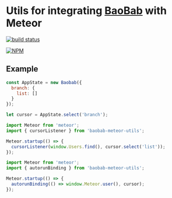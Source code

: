 # Utils for integrating [BaoBab](https://github.com/Yomguithereal/baobab) with Meteor

[![build status](https://secure.travis-ci.org/hung-phan/baobab-meteor-utils.svg)](http://travis-ci.org/hung-phan/baobab-meteor-utils/)

[![NPM](https://nodei.co/npm/baobab-meteor-utils.png?downloads=true)](https://nodei.co/npm/baobab-meteor-utils/)

## Example

```javascript
const AppState = new Baobab({
  branch: {
    list: []
  }
});

let cursor = AppState.select('branch');
```

```javascript
import Meteor from 'meteor';
import { cursorListener } from 'baobab-meteor-utils';

Meteor.startup(() => {
  cursorListener(window.Users.find(), cursor.select('list'));
});
```

```javascript
import Meteor from 'meteor';
import { autorunBinding } from 'baobab-meteor-utils';

Meteor.startup(() => {
  autorunBinding(() => window.Meteor.user(), cursor);
});
```
